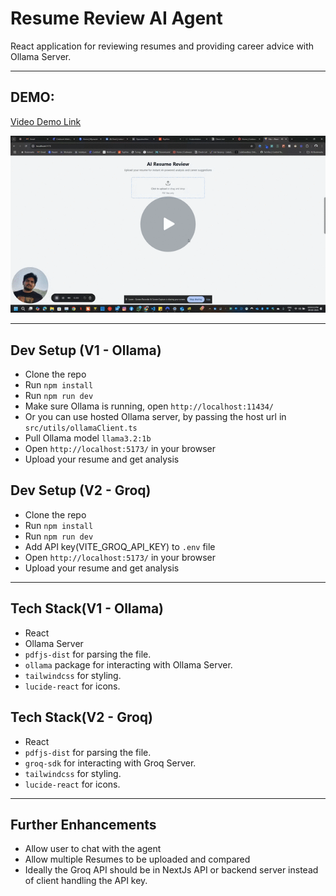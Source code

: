 # Resume Review AI Agent

 React application for reviewing resumes and providing career advice with Ollama Server.

---

## DEMO: 
<a href="https://www.loom.com/share/9b2bc75400044a5c8990a27db9a53411?sid=9068aca8-bd50-40f7-ab52-6bab44249042" target="_blank"><p>Video Demo Link</p>
<img src="demo.gif" alt="Demo GIF">
</a>

---

## Dev Setup (V1 - Ollama)
- Clone the repo
- Run `npm install`
- Run `npm run dev`
- Make sure Ollama is running, open `http://localhost:11434/`
- Or you can use hosted Ollama server, by passing the host url in `src/utils/ollamaClient.ts`
- Pull Ollama model `llama3.2:1b`
- Open `http://localhost:5173/` in your browser
- Upload your resume and get analysis

## Dev Setup (V2 - Groq)
- Clone the repo
- Run `npm install`
- Run `npm run dev`
- Add API key(VITE_GROQ_API_KEY) to `.env` file
- Open `http://localhost:5173/` in your browser
- Upload your resume and get analysis

---

## Tech Stack(V1 - Ollama)
- React
- Ollama Server
- `pdfjs-dist` for parsing the file.
- `ollama` package for interacting with Ollama Server.
- `tailwindcss` for styling.
- `lucide-react` for icons.

## Tech Stack(V2 - Groq)
- React
- `pdfjs-dist` for parsing the file.
- `groq-sdk` for interacting with Groq Server.
- `tailwindcss` for styling.
- `lucide-react` for icons.


---

## Further Enhancements
- Allow user to chat with the agent
- Allow multiple Resumes to be uploaded and compared
- Ideally the Groq API should be in NextJs API or backend server instead of client handling the API key. 

